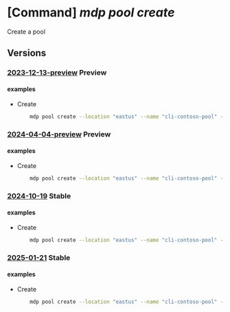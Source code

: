 # [Command] _mdp pool create_

Create a pool

## Versions

### [2023-12-13-preview](/Resources/mgmt-plane/L3N1YnNjcmlwdGlvbnMve30vcmVzb3VyY2Vncm91cHMve30vcHJvdmlkZXJzL21pY3Jvc29mdC5kZXZvcHNpbmZyYXN0cnVjdHVyZS9wb29scy97fQ==/2023-12-13-preview.xml) **Preview**

<!-- mgmt-plane /subscriptions/{}/resourcegroups/{}/providers/microsoft.devopsinfrastructure/pools/{} 2023-12-13-preview -->

#### examples

- Create
    ```bash
        mdp pool create --location "eastus" --name "cli-contoso-pool" --resource-group "rg1" --identity "type=userAssigned" "user-assigned-identities={'/subscriptions/00000000-0000-0000-0000-000000000000/resourceGroups/example/providers/Microsoft.ManagedIdentity/userAssignedIdentities/test-msi':{}}" --maximum-concurrency 3 --agent-profile "Stateless={}" --organization-profile "azure-dev-ops={organizations:[{url:'https://dev.azure.com/test-org',parallelism:2}],permissionProfile:{kind:'CreatorOnly'}}" --devcenter-project-resource-id "/subscriptions/00000000-0000-0000-0000-000000000000/resourceGroups/example/providers/Microsoft.DevCenter/projects/contoso-proj" --fabric-profile "vmss={sku:{name:Standard_D2ads_v5},storageProfile:{osDiskStorageAccountType:Standard},images:[{resourceId:'/Subscriptions/00000000-0000-0000-0000-000000000000/Providers/Microsoft.Compute/Locations/eastus2/Publishers/canonical/ArtifactTypes/VMImage/Offers/0001-com-ubuntu-server-focal/Skus/20_04-lts-gen2/versions/latest',buffer:*}],osProfile:{secretsManagementSettings:{observedCertificates:[],keyExportable:false},logonType:Service}}"
    ```

### [2024-04-04-preview](/Resources/mgmt-plane/L3N1YnNjcmlwdGlvbnMve30vcmVzb3VyY2Vncm91cHMve30vcHJvdmlkZXJzL21pY3Jvc29mdC5kZXZvcHNpbmZyYXN0cnVjdHVyZS9wb29scy97fQ==/2024-04-04-preview.xml) **Preview**

<!-- mgmt-plane /subscriptions/{}/resourcegroups/{}/providers/microsoft.devopsinfrastructure/pools/{} 2024-04-04-preview -->

#### examples

- Create
    ```bash
        mdp pool create --location "eastus" --name "cli-contoso-pool" --resource-group "rg1" --identity "type=userAssigned" "user-assigned-identities={'/subscriptions/00000000-0000-0000-0000-000000000000/resourceGroups/example/providers/Microsoft.ManagedIdentity/userAssignedIdentities/test-msi':{}}" --maximum-concurrency 3 --agent-profile "Stateless={}" --organization-profile "azure-dev-ops={organizations:[{url:'https://dev.azure.com/test-org',parallelism:2}],permissionProfile:{kind:'CreatorOnly'}}" --devcenter-project-resource-id "/subscriptions/00000000-0000-0000-0000-000000000000/resourceGroups/example/providers/Microsoft.DevCenter/projects/contoso-proj" --fabric-profile "vmss={sku:{name:Standard_D2ads_v5},storageProfile:{osDiskStorageAccountType:Standard},images:[{resourceId:'/Subscriptions/00000000-0000-0000-0000-000000000000/Providers/Microsoft.Compute/Locations/eastus2/Publishers/canonical/ArtifactTypes/VMImage/Offers/0001-com-ubuntu-server-focal/Skus/20_04-lts-gen2/versions/latest',buffer:*}],osProfile:{secretsManagementSettings:{observedCertificates:[],keyExportable:false},logonType:Service}}"
    ```

### [2024-10-19](/Resources/mgmt-plane/L3N1YnNjcmlwdGlvbnMve30vcmVzb3VyY2Vncm91cHMve30vcHJvdmlkZXJzL21pY3Jvc29mdC5kZXZvcHNpbmZyYXN0cnVjdHVyZS9wb29scy97fQ==/2024-10-19.xml) **Stable**

<!-- mgmt-plane /subscriptions/{}/resourcegroups/{}/providers/microsoft.devopsinfrastructure/pools/{} 2024-10-19 -->

#### examples

- Create
    ```bash
        mdp pool create --location "eastus" --name "cli-contoso-pool" --resource-group "rg1" --identity "type=userAssigned" "user-assigned-identities={'/subscriptions/00000000-0000-0000-0000-000000000000/resourceGroups/example/providers/Microsoft.ManagedIdentity/userAssignedIdentities/test-msi':{}}" --maximum-concurrency 3 --agent-profile "Stateless={}" --organization-profile "azure-dev-ops={organizations:[{url:'https://dev.azure.com/test-org',parallelism:2}],permissionProfile:{kind:'CreatorOnly'}}" --devcenter-project-resource-id "/subscriptions/00000000-0000-0000-0000-000000000000/resourceGroups/example/providers/Microsoft.DevCenter/projects/contoso-proj" --fabric-profile "vmss={sku:{name:Standard_D2ads_v5},storageProfile:{osDiskStorageAccountType:Standard},images:[{resourceId:'/Subscriptions/00000000-0000-0000-0000-000000000000/Providers/Microsoft.Compute/Locations/eastus2/Publishers/canonical/ArtifactTypes/VMImage/Offers/0001-com-ubuntu-server-focal/Skus/20_04-lts-gen2/versions/latest',buffer:*}],osProfile:{secretsManagementSettings:{observedCertificates:[],keyExportable:false},logonType:Service}}"
    ```

### [2025-01-21](/Resources/mgmt-plane/L3N1YnNjcmlwdGlvbnMve30vcmVzb3VyY2Vncm91cHMve30vcHJvdmlkZXJzL21pY3Jvc29mdC5kZXZvcHNpbmZyYXN0cnVjdHVyZS9wb29scy97fQ==/2025-01-21.xml) **Stable**

<!-- mgmt-plane /subscriptions/{}/resourcegroups/{}/providers/microsoft.devopsinfrastructure/pools/{} 2025-01-21 -->

#### examples

- Create
    ```bash
        mdp pool create --location "eastus" --name "cli-contoso-pool" --resource-group "rg1" --identity "type=userAssigned" "user-assigned-identities={'/subscriptions/00000000-0000-0000-0000-000000000000/resourceGroups/example/providers/Microsoft.ManagedIdentity/userAssignedIdentities/test-msi':{}}" --maximum-concurrency 3 --agent-profile "Stateless={}" --organization-profile "azure-dev-ops={organizations:[{url:'https://dev.azure.com/test-org',parallelism:2}],permissionProfile:{kind:'CreatorOnly'}}" --devcenter-project-resource-id "/subscriptions/00000000-0000-0000-0000-000000000000/resourceGroups/example/providers/Microsoft.DevCenter/projects/contoso-proj" --fabric-profile "vmss={sku:{name:Standard_D2ads_v5},storageProfile:{osDiskStorageAccountType:Standard},images:[{resourceId:'/Subscriptions/00000000-0000-0000-0000-000000000000/Providers/Microsoft.Compute/Locations/eastus2/Publishers/canonical/ArtifactTypes/VMImage/Offers/0001-com-ubuntu-server-focal/Skus/20_04-lts-gen2/versions/latest',buffer:*}],osProfile:{secretsManagementSettings:{observedCertificates:[],keyExportable:false},logonType:Service}}"
    ```
